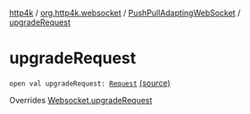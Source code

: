 [http4k](../../index.md) / [org.http4k.websocket](../index.md) / [PushPullAdaptingWebSocket](index.md) / [upgradeRequest](./upgrade-request.md)

# upgradeRequest

`open val upgradeRequest: `[`Request`](../../org.http4k.core/-request/index.md) [(source)](https://github.com/http4k/http4k/blob/master/http4k-core/src/main/kotlin/org/http4k/websocket/internal.kt#L6)

Overrides [Websocket.upgradeRequest](../-websocket/upgrade-request.md)

